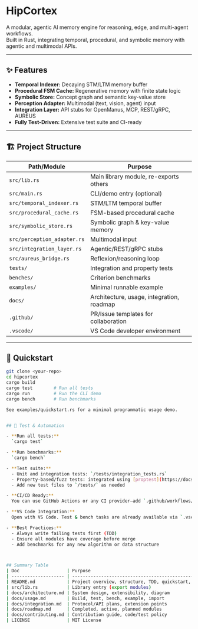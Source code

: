 # HipCortex

A modular, agentic AI memory engine for reasoning, edge, and multi-agent workflows.  
Built in Rust, integrating temporal, procedural, and symbolic memory with agentic and multimodal APIs.

---

## ✨ Features

- **Temporal Indexer:** Decaying STM/LTM memory buffer
- **Procedural FSM Cache:** Regenerative memory with finite state logic
- **Symbolic Store:** Concept graph and semantic key-value store
- **Perception Adapter:** Multimodal (text, vision, agent) input
- **Integration Layer:** API stubs for OpenManus, MCP, REST/gRPC, AUREUS
- **Fully Test-Driven:** Extensive test suite and CI-ready

---

## 🏗️ Project Structure

| Path/Module                    | Purpose                                 |
|------------------------------- |-----------------------------------------|
| `src/lib.rs`                   | Main library module, re-exports others  |
| `src/main.rs`                  | CLI/demo entry (optional)               |
| `src/temporal_indexer.rs`      | STM/LTM temporal buffer                 |
| `src/procedural_cache.rs`      | FSM-based procedural cache              |
| `src/symbolic_store.rs`        | Symbolic graph & key-value memory       |
| `src/perception_adapter.rs`    | Multimodal input                        |
| `src/integration_layer.rs`     | Agentic/REST/gRPC stubs                 |
| `src/aureus_bridge.rs`         | Reflexion/reasoning loop                |
| `tests/`                       | Integration and property tests          |
| `benches/`                     | Criterion benchmarks                    |
| `examples/`                    | Minimal runnable example                |
| `docs/`                        | Architecture, usage, integration, roadmap|
| `.github/`                     | PR/Issue templates for collaboration    |
| `.vscode/`                     | VS Code developer environment           |

---

## 🚀 Quickstart

```sh
git clone <your-repo>
cd hipcortex
cargo build
cargo test        # Run all tests
cargo run         # Run the CLI demo
cargo bench       # Run benchmarks

See examples/quickstart.rs for a minimal programmatic usage demo.


## 🧪 Test & Automation

- **Run all tests:**  
  `cargo test`

- **Run benchmarks:**  
  `cargo bench`

- **Test suite:**  
  - Unit and integration tests: `/tests/integration_tests.rs`
  - Property-based/fuzz tests: integrated using [proptest](https://docs.rs/proptest)
  - Add new test files to `/tests/` as needed

- **CI/CD Ready:**  
  You can use GitHub Actions or any CI provider—add `.github/workflows/ci.yml` (see Rust starter templates) to run on every PR or push.

- **VS Code Integration:**  
  Open with VS Code. Test & bench tasks are already available via `.vscode/tasks.json` (Ctrl+Shift+B).

- **Best Practices:**  
  - Always write failing tests first (TDD)
  - Ensure all modules have coverage before merge
  - Add benchmarks for any new algorithm or data structure



## Summary Table 
| Doc                  | Purpose                                               |
| -------------------- | ----------------------------------------------------- |
| README.md            | Project overview, structure, TDD, quickstart, roadmap |
| src/lib.rs           | Library entry (export modules)                        |
| docs/architecture.md | System design, extensibility, diagram                 |
| docs/usage.md        | Build, test, bench, example, import                   |
| docs/integration.md  | Protocol/API plans, extension points                  |
| docs/roadmap.md      | Completed, active, planned modules                    |
| docs/contributing.md | Contribution guide, code/test policy                  |
| LICENSE              | MIT License                                           |

